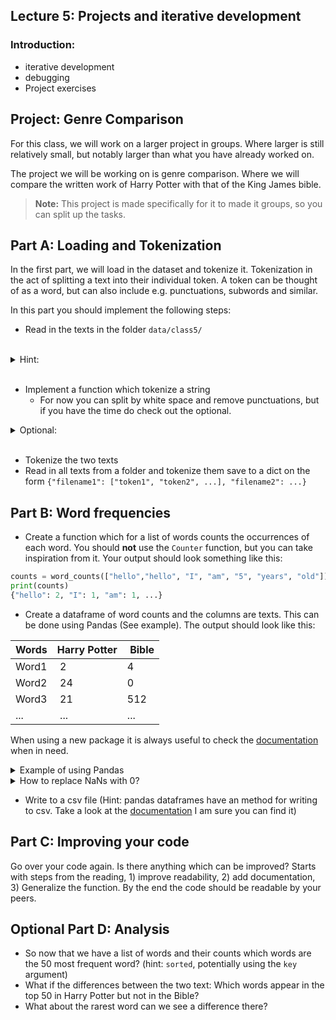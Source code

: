 ## Lecture 5: Projects and iterative development

###  Introduction:
- iterative development
- debugging
- Project exercises

## Project: Genre Comparison
For this class, we will work on a larger project in groups. Where larger is still
relatively small, but notably larger than what you have already worked on. 

The project we will be working on is genre comparison. Where we will compare the written
work of Harry Potter with that of the King James bible.

> **Note:** This project is made specifically for it to made it groups, so you can split up the tasks.

## Part A: Loading and Tokenization
In the first part, we will load in the dataset and tokenize it. Tokenization in the act
of splitting a text into their individual token. A token can be thought of as a word,
but can also include e.g. punctuations, subwords and similar.

In this part you should implement the following steps:

- Read in the texts in the folder `data/class5/`

 <br /> 


<details>
  <summary>Hint:</summary>

  Check the reading from class 3.

</details>

<br /> 

- Implement a function which tokenize a string
  - For now you can split by white space and remove punctuations, but if you have the time do check out the optional.

<details>
  <summary>Optional:</summary>

  - Extend tokenization 1:
    - Instead of removing punctuation make it into their own token i.e. "Hello world!" -> "Hello|world|!"
    - Hint: Make it into a stepwise approach first split into tokens then split the punctuation from the tokens.
  - Extend tokenization 2:
    - What about words such as isn't or it's? Transform them into the constituent words i.e. "isn't" -> "is|not" (instead of "isn|t" or "isn|'|t")
  - Extend tokenization 3:
    - Make common expressions such as "e.g.", "U.K." into tokens (i.e. the punctuation should be removed). You can do this either using a list of common expressions or maybe using a smarter approach?

</details>

<br /> 

- Tokenize the two texts
- Read in all texts from a folder and tokenize them save to a dict on the form `{"filename1": ["token1", "token2", ...], "filename2": ...}`

## Part B: Word frequencies
- Create a function which for a list of words counts the occurrences of each word. You should **not** use the `Counter` function, but you can take inspiration from it. Your output should look something like this:
```python
counts = word_counts(["hello","hello", "I", "am", "5", "years", "old"])
print(counts)
{"hello": 2, "I": 1, "am": 1, ...}
```

- Create a dataframe of word counts and the columns are texts. This can be done using Pandas (See example). The output should look like this: 

| Words | Harry Potter | Bible |
| --- | --- | --- |
| Word1 | 2 | 4 | 
| Word2 | 24 | 0 | 
| Word3 | 21 | 512 | 
| ... | ... | ... | 

When using a new package it is always useful to check the [documentation](https://pandas.pydata.org/docs/reference/api/pandas.DataFrame.html#) when in need.

<details>
  <summary>Example of using Pandas </summary>

Pandas has the `.from_dict` method:
```python
import pandas as pd
p = {"list1": {"w1": 2, "w2": 3}, "list2": {"w2": 8, "w4": 19}}
pd.DataFrame.from_dict(p)
#     list1  list2
# w1    2.0    NaN
# w2    3.0    8.0
# w4    NaN   19.0
```
Where the inner dictionaries of `p` can be created using your `word_counts` function.

</details>


<details>
  <summary>How to replace NaNs with 0?</summary>

For replacing NAs you have a couple of options:

Use the functions specifically for the task:
```
df.fillna(0)
```

Use the more general `.replace` method:
```
import numpy as np
df.replace(np.nan, 0)
```

Or using masking (similar to what you would see in R):
```
# set all cases where the isnan is True to be 0
df[df.isnan()] = 0
```
</details>



- Write to a csv file (Hint: pandas dataframes have an method for writing to csv. Take a look at the [documentation](https://pandas.pydata.org/docs/reference/api/pandas.DataFrame.html#) I am sure you can find it)


## Part C: Improving your code
Go over your code again. Is there anything which can be improved? Starts with steps from the reading, 1) improve readability, 2) add documentation, 3) Generalize the function. By the end the code should be readable by your peers.

## Optional Part D: Analysis
- So now that we have a list of words and their counts which words are the 50 most frequent word? (hint: `sorted`, potentially using the `key` argument)
- What if the differences between the two text: Which words appear in the top 50 in Harry Potter but not in the Bible? 
- What about the rarest word can we see a difference there? 

